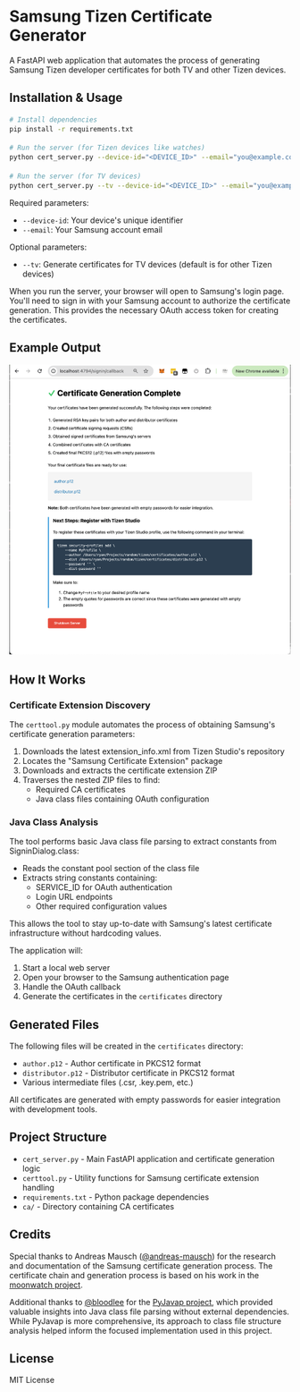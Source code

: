 # Samsung Tizen Certificate Generator

A FastAPI web application that automates the process of generating Samsung Tizen developer certificates for both TV and other Tizen devices.

## Installation & Usage

```bash
# Install dependencies
pip install -r requirements.txt

# Run the server (for Tizen devices like watches)
python cert_server.py --device-id="<DEVICE_ID>" --email="you@example.com"

# Run the server (for TV devices)
python cert_server.py --tv --device-id="<DEVICE_ID>" --email="you@example.com"
```

Required parameters:

- `--device-id`: Your device's unique identifier
- `--email`: Your Samsung account email

Optional parameters:

- `--tv`: Generate certificates for TV devices (default is for other Tizen devices)

When you run the server, your browser will open to Samsung's login page. You'll need to sign in with your Samsung account to authorize the certificate generation. This provides the necessary OAuth access token for creating the certificates.

## Example Output

![Certificate Generation Complete](result.png)

## How It Works

### Certificate Extension Discovery

The `certtool.py` module automates the process of obtaining Samsung's certificate generation parameters:

1. Downloads the latest extension_info.xml from Tizen Studio's repository
2. Locates the "Samsung Certificate Extension" package
3. Downloads and extracts the certificate extension ZIP
4. Traverses the nested ZIP files to find:
   - Required CA certificates
   - Java class files containing OAuth configuration

### Java Class Analysis

The tool performs basic Java class file parsing to extract constants from SigninDialog.class:

- Reads the constant pool section of the class file
- Extracts string constants containing:
  - SERVICE_ID for OAuth authentication
  - Login URL endpoints
  - Other required configuration values

This allows the tool to stay up-to-date with Samsung's latest certificate infrastructure without hardcoding values.

The application will:

1. Start a local web server
2. Open your browser to the Samsung authentication page
3. Handle the OAuth callback
4. Generate the certificates in the `certificates` directory

## Generated Files

The following files will be created in the `certificates` directory:

- `author.p12` - Author certificate in PKCS12 format
- `distributor.p12` - Distributor certificate in PKCS12 format
- Various intermediate files (.csr, .key.pem, etc.)

All certificates are generated with empty passwords for easier integration with development tools.

## Project Structure

- `cert_server.py` - Main FastAPI application and certificate generation logic
- `certtool.py` - Utility functions for Samsung certificate extension handling
- `requirements.txt` - Python package dependencies
- `ca/` - Directory containing CA certificates

## Credits

Special thanks to Andreas Mausch ([@andreas-mausch](https://github.com/andreas-mausch)) for the research and documentation of the Samsung certificate generation process. The certificate chain and generation process is based on his work in the [moonwatch project](https://gitlab.com/andreas-mausch/moonwatch/-/blob/master/certificates/CreateSamsungCertificate.md).

Additional thanks to [@bloodlee](https://github.com/bloodlee) for the [PyJavap project](https://github.com/bloodlee/PyJavap), which provided valuable insights into Java class file parsing without external dependencies. While PyJavap is more comprehensive, its approach to class file structure analysis helped inform the focused implementation used in this project.

## License

MIT License
